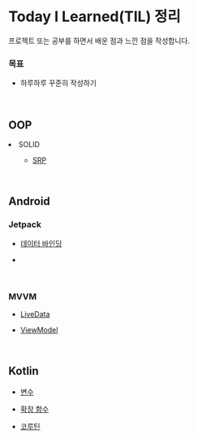 # Today I Learned(TIL) 정리
프로젝트 또는 공부를 하면서 배운 점과 느낀 점을 작성합니다. 

### 목표
* 하루하루 꾸준히 작성하기

<br>

## OOP
<li>SOLID</li>
<ol>
  <ul>
    <li><a href="SOLID_SRP.md">SRP</a></li>
  </ul>
</ol>

<br>

## Android
### Jetpack
* [데이터 바인딩](https://github.com/hyunho4532/TIL/blob/main/%EB%8D%B0%EC%9D%B4%ED%84%B0%20%EB%B0%94%EC%9D%B8%EB%94%A9.md)

* 

</ol>

<br>

### MVVM
* [LiveData](https://github.com/hyunho4532/TIL/blob/main/MVVM/LiveData.md)

* [ViewModel](https://github.com/hyunho4532/TIL/blob/main/MVVM/LiveData.md)

<br>

## Kotlin
* [변수](https://github.com/hyunho4532/TIL/blob/main/Kotlin/Variable.md)

* [확장 함수](https://github.com/hyunho4532/TIL/blob/main/Kotlin/ExtensionFunction.md)

* [코루틴](https://github.com/hyunho4532/TIL/blob/main/Kotlin/Coroutines.md)
